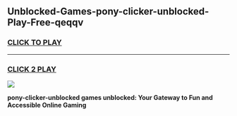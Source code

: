 
## Unblocked-Games-pony-clicker-unblocked-Play-Free-qeqqv
<h3>
<a href="https://premium76.site?title=pony-clicker-unblocked&ref=23A">CLICK TO PLAY</a></h3>
<hr>

<h3>
<a href="https://premium76.site?title=pony-clicker-unblocked&ref=23A">CLICK 2 PLAY</a>
  
</h3>

<a href="https://premium76.site?title=pony-clicker-unblocked&ref=23A"><img src="https://clearcache.store/games.png"></a>


**pony-clicker-unblocked games unblocked: Your Gateway to Fun and Accessible Online Gaming**
